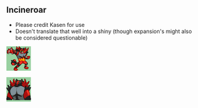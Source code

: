 ## Incineroar
- Please credit Kasen for use
- Doesn't translate that well into a shiny (though expansion's might also be considered questionable)

![front.png](front.png)

![back.png](back.png)